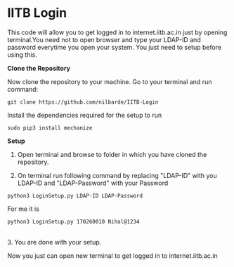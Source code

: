 # IITB Login
This code will allow you to get logged in to internet.iitb.ac.in just by opening terminal.You need not to open browser and type your LDAP-ID and password everytime you open your system. You just need to setup before using this.

**Clone the Repository**

Now clone the repository to your machine. Go to your terminal and run command:
```
git clone https://github.com/nilbarde/IITB-Login
```

Install the dependencies required for the setup to run

```
sudo pip3 install mechanize
```

**Setup**
1. Open terminal and browse to folder in which you have cloned the repository. <br>

2. On terminal run following command by replacing "LDAP-ID" with you LDAP-ID and "LDAP-Password" with your Password
```
python3 LoginSetup.py LDAP-ID LDAP-Password
```

For me it is
```
python3 LoginSetup.py 170260010 Nihal@1234
```
<br>
3. You are done with your setup. <br>

Now you just can open new terminal to get logged in to internet.iitb.ac.in
